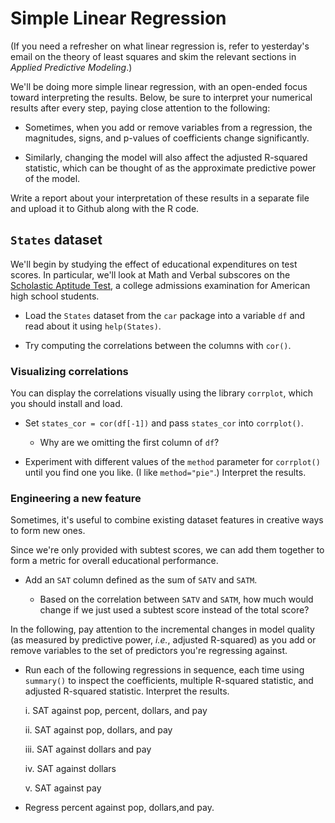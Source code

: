 Simple Linear Regression
========================

(If you need a refresher on what linear regression is, refer to yesterday's email on the theory of least squares and skim the relevant sections in *Applied Predictive Modeling*.)

We'll be doing more simple linear regression, with an open-ended focus toward interpreting the results. Below, be sure to interpret your numerical results after every step, paying close attention to the following:

* Sometimes, when you add or remove variables from a regression, the magnitudes, signs, and p-values of coefficients change significantly.

* Similarly, changing the model will also affect the adjusted R-squared statistic, which can be thought of as the approximate predictive power of the model.

Write a report about your interpretation of these results in a separate file and upload it to Github along with the R code.

`States` dataset
----------------

We'll begin by studying the effect of educational expenditures on test scores. In particular, we'll look at Math and Verbal subscores on the [Scholastic Aptitude Test](https://en.wikipedia.org/wiki/SAT), a college admissions examination for American high school students.

* Load the `States` dataset from the `car` package into a variable `df` and read about it using `help(States)`.

* Try computing the correlations between the columns with `cor()`.

### Visualizing correlations ###

You can display the correlations visually using the library `corrplot`, which you should install and load.

* Set `states_cor = cor(df[-1])` and pass `states_cor` into `corrplot()`.

	* Why are we omitting the first column of `df`?

* Experiment with different values of the `method` parameter for `corrplot()` until you find one you like. (I like `method="pie"`.) Interpret the results.

### Engineering a new feature ###

Sometimes, it's useful to combine existing dataset features in creative ways to form new ones.

Since we're only provided with subtest scores, we can add them together to form a metric for overall educational performance.

* Add an `SAT` column defined as the sum of `SATV` and `SATM`.

	* Based on the correlation between `SATV` and `SATM`, how much would change if we just used a subtest score instead of the total score?

In the following, pay attention to the incremental changes in model quality (as measured by predictive power, *i.e.*, adjusted R-squared) as you add or remove variables to the set of predictors you're regressing against.

* Run each of the following regressions in sequence, each time using `summary()` to inspect the coefficients, multiple R-squared statistic, and adjusted R-squared statistic. Interpret the results.

	i. SAT against pop, percent, dollars, and pay

	ii. SAT against pop, dollars, and pay

	iii. SAT against dollars and pay

	iv. SAT against dollars

	v. SAT against pay

* Regress percent against pop, dollars,and pay.
